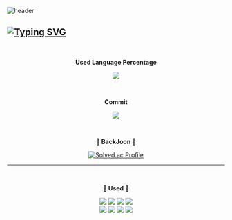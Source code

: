 

<!--
**mick243/mick243** is a ✨ _special_ ✨ repository because its `README.md` (this file) appears on your GitHub profile.

Here are some ideas to get you started:

- 🔭 I’m currently working on ...
- 🌱 I’m currently learning ...
- 👯 I’m looking to collaborate on ...
- 🤔 I’m looking for help with ...
- 💬 Ask me about ...
- 📫 How to reach me: ...
- 😄 Pronouns: ...
- ⚡ Fun fact: ...
-->
 ![header](https://capsule-render.vercel.app/api?type=waving&color=F747EDFF&text=&animation=twinkling&height=80)

## [![Typing SVG](https://readme-typing-svg.demolab.com?font=Alkatra&weight=500&size=45&duration=4000&pause=3&color=F747EDFF&center=true&vCenter=false&multiline=true&repeat=true&width=900&height=100&lines=Jeongmin's+Github)](https://git.io/typing-svg)

</br>

**<p align="center" > Used Language Percentage </p>**
<p align = "center">
<img src="https://github-readme-stats.vercel.app/api/top-langs/?username=mick243&layout=compact">
</p>
</br>

**<p align="center" >Commit</p>**
<p align = "center">
<img src="https://github-readme-stats.vercel.app/api?username=mick243&show_icons=true&theme=radical">
</p>

</br>

**<p align="center">🌱 BackJoon 🌱</p>**
<div align="center">
	
[![Solved.ac Profile](http://mazassumnida.wtf/api/generate_badge?boj=mick243)](https://solved.ac/mick243)

</div>

---

</br>

**<p align="center">🌱 Used 🌱</p>**
<div align="center">
	<img src="https://img.shields.io/badge/HTML5-E34F26?style=flat&logo=HTML5&logoColor=white" />
	<img src="https://img.shields.io/badge/CSS3-1572B6?style=flat&logo=CSS3&logoColor=white" />
	<img src="https://img.shields.io/badge/Java-007396?style=flat&logo=Java&logoColor=white" />
	<img src="https://img.shields.io/badge/JavaScript-F7DF1E?style=flat&logo=JavaScript&logoColor=white" /> </br>
	<img src="https://img.shields.io/badge/Visual Studio Code-007ACC?style=flat&logo=VisualStudioCode&logoColor=white" />
	<img src="https://img.shields.io/badge/Eclipse IDE-2C2255?style=flat&logo=EclipseIDE&logoColor=white" />
	<img src="https://img.shields.io/badge/Node.js-339933?style=flat&logo=Node.js&logoColor=white" />
	<img src="https://img.shields.io/badge/React-61DAFB?style=flat&logo=React&logoColor=black" />
</div>
</br>

